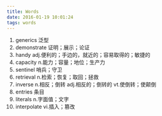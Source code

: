 ```yaml
---
title: Words
date: 2016-01-19 10:01:24
tags: words
---
```

1. generics 泛型
2. demonstrate 证明；展示；论证
3. handy adj.便利的；手边的，就近的；容易取得的；敏捷的
4. capacity n.能力；容量；地位；生产力
5. sentinel 哨兵；守卫
6. retrieval n.检索；恢复；取回；拯救
7. inverse n.相反；倒转 adj.相反的；倒转的 vt.使倒转；使颠倒
8. entries 条目
9. literals n.字面值；文字
10. interpolate vi.插入；篡改